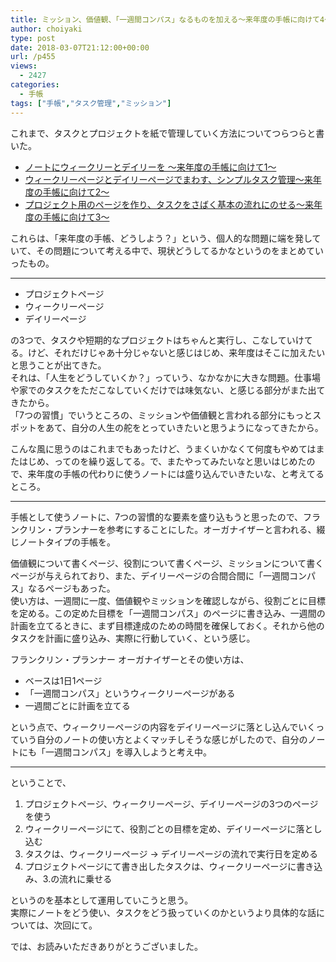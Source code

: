 ```yaml
---
title: ミッション、価値観、「一週間コンパス」なるものを加える〜来年度の手帳に向けて4〜
author: choiyaki
type: post
date: 2018-03-07T21:12:00+00:00
url: /p455
views:
  - 2427
categories:
  - 手帳
tags: ["手帳","タスク管理","ミッション"]
---
```

これまで、タスクとプロジェクトを紙で管理していく方法についてつらつらと書いた。

  * [ノートにウィークリーとデイリーを 〜来年度の手帳に向けて1〜][1]
  * [ウィークリーページとデイリーページでまわす、シンプルタスク管理〜来年度の手帳に向けて2〜][2]
  * [プロジェクト用のページを作り、タスクをさばく基本の流れにのせる〜来年度の手帳に向けて3〜][3]

これらは、「来年度の手帳、どうしよう？」という、個人的な問題に端を発していて、その問題について考える中で、現状どうしてるかなというのをまとめていったもの。

* * *

  * プロジェクトページ
  * ウィークリーページ
  * デイリーページ

の3つで、タスクや短期的なプロジェクトはちゃんと実行し、こなしていけてる。けど、それだけじゃあ十分じゃないと感じはじめ、来年度はそこに加えたいと思うことが出てきた。  
それは、「人生をどうしていくか？」っていう、なかなかに大きな問題。仕事場や家でのタスクをただこなしていくだけでは味気ない、と感じる部分がまた出てきたから。  
「7つの習慣」でいうところの、ミッションや価値観と言われる部分にもっとスポットをあて、自分の人生の舵をとっていきたいと思うようになってきたから。

こんな風に思うのはこれまでもあったけど、うまくいかなくて何度もやめてはまたはじめ、ってのを繰り返してる。で、またやってみたいなと思いはじめたので、来年度の手帳の代わりに使うノートには盛り込んでいきたいな、と考えてるところ。

* * *

手帳として使うノートに、7つの習慣的な要素を盛り込もうと思ったので、フランクリン・プランナーを参考にすることにした。オーガナイザーと言われる、綴じノートタイプの手帳を。

価値観について書くページ、役割について書くページ、ミッションについて書くページが与えられており、また、デイリーページの合間合間に「一週間コンパス」なるページもあった。  
使い方は、一週間に一度、価値観やミッションを確認しながら、役割ごとに目標を定める。この定めた目標を「一週間コンパス」のページに書き込み、一週間の計画を立てるときに、まず目標達成のための時間を確保しておく。それから他のタスクを計画に盛り込み、実際に行動していく、という感じ。

フランクリン・プランナー オーガナイザーとその使い方は、

  * ベースは1日1ページ
  * 「一週間コンパス」というウィークリーページがある
  * 一週間ごとに計画を立てる

という点で、ウィークリーページの内容をデイリーページに落とし込んでいくっていう自分のノートの使い方とよくマッチしそうな感じがしたので、自分のノートにも「一週間コンパス」を導入しようと考え中。

* * *

ということで、

  1. プロジェクトページ、ウィークリーページ、デイリーページの3つのページを使う
  2. ウィークリーページにて、役割ごとの目標を定め、デイリーページに落とし込む
  3. タスクは、ウィークリーページ → デイリーページの流れで実行日を定める
  4. プロジェクトページにて書き出したタスクは、ウィークリーページに書き込み、3.の流れに乗せる

というのを基本として運用していこうと思う。  
実際にノートをどう使い、タスクをどう扱っていくのかというより具体的な話については、次回にて。

では、お読みいただきありがとうございました。

 [1]: https://choiyaki.com/?p=443
 [2]: https://choiyaki.com/?p=446
 [3]: https://choiyaki.com/?p=453